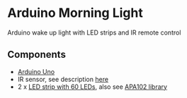 # Arduino Morning Light
Arduino wake up light with LED strips and IR remote control

## Components

* [Arduino Uno](https://store.arduino.cc/arduino-uno-rev3)
* IR sensor, see description [here](https://learn.adafruit.com/ir-sensor/using-an-ir-sensor)
* 2 x [LED strip with 60 LEDs](https://www.play-zone.ch/en/apa102-dotstar-led-strip-60-led-meter-1-meter.html), also see [APA102 library](http://www.arduinolibraries.info/libraries/apa102)
